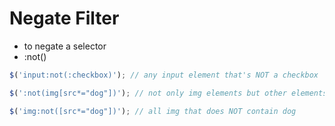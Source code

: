 # Negate Filter

- to negate a selector
- :not()


```javascript
$('input:not(:checkbox)'); // any input element that's NOT a checkbox

$(':not(img[src*="dog"])'); // not only img elements but other elements too

$('img:not([src*="dog"])'); // all img that does NOT contain dog
```
